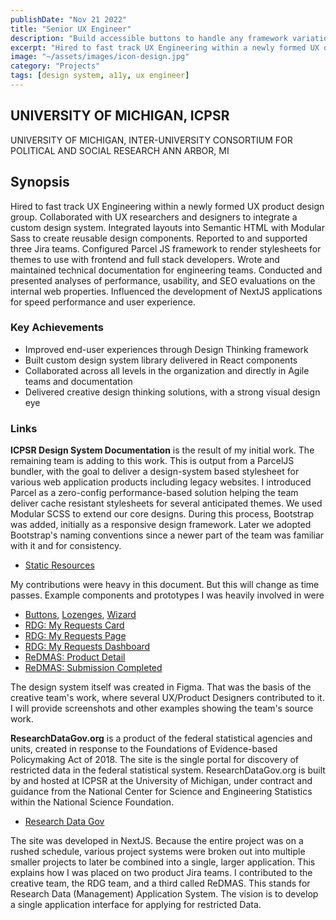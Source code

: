```yaml
---
publishDate: "Nov 21 2022"
title: "Senior UX Engineer"
description: "Build accessible buttons to handle any framework variation"
excerpt: "Hired to fast track UX Engineering within a newly formed UX design group. Integrated layouts into Semantic HTML with Modular Sass to create reusable design components."
image: "~/assets/images/icon-design.jpg"
category: "Projects"
tags: [design system, a11y, ux engineer]
---
```


## UNIVERSITY OF MICHIGAN, ICPSR

UNIVERSITY OF MICHIGAN,
INTER-UNIVERSITY CONSORTIUM FOR POLITICAL AND SOCIAL RESEARCH
ANN ARBOR, MI

## Synopsis

Hired to fast track UX Engineering within a newly formed UX product design group. Collaborated with UX researchers and designers to integrate a custom design system. Integrated layouts into Semantic HTML with Modular Sass to create reusable design components. Reported to and supported three Jira teams. Configured Parcel JS framework to render stylesheets for themes to use with frontend and full stack developers. Wrote and maintained technical documentation for engineering teams. Conducted and presented analyses of performance, usability, and SEO evaluations on the internal web properties. Influenced the development of NextJS applications for speed performance and user experience.

### Key Achievements

- Improved end-user experiences through Design Thinking framework
- Built custom design system library delivered in React components
- Collaborated across all levels in the organization and directly in Agile teams and documentation
- Delivered creative design thinking solutions, with a strong visual design eye

### Links

**ICPSR Design System Documentation** is the result of my initial work. The remaining team is adding to this work. This is output from a ParcelJS bundler, with the goal to deliver a design-system based stylesheet for various web application products including legacy websites. I introduced Parcel as a zero-config performance-based solution helping the team deliver cache resistant stylesheets for several anticipated themes. We used Modular SCSS to extend our core designs. During this process, Bootstrap was added, initially as a responsive design framework. Later we adopted Bootstrap's naming conventions since a newer part of the team was familiar with it and for consistency.

- [Static Resources](https://static.dev.icpsr.umich.edu/static/docs/index.html)

My contributions were heavy in this document. But this will change as time passes. Example components and prototypes I was heavily involved in were

- [Buttons](https://static.dev.icpsr.umich.edu/static/docs/components/buttons/), [Lozenges](https://static.dev.icpsr.umich.edu/static/docs/components/lozenges/), [Wizard](https://static.dev.icpsr.umich.edu/static/docs/components/wizard/)
- [RDG: My Requests Card](https://static.dev.icpsr.umich.edu/static/docs/mocks/rdg/rdg-cart-datafiles/)
- [RDG: My Requests Page](https://static.dev.icpsr.umich.edu/static/docs/mocks/rdg/rdg-cart-instructions/)
- [RDG: My Requests Dashboard](https://static.dev.icpsr.umich.edu/static/docs/mocks/rdg/rdg-cart-dashboard/)
- [ReDMAS: Product Detail](https://static.dev.icpsr.umich.edu/static/docs/mocks/rdg/product-detail/)
- [ReDMAS: Submission Completed](https://static.dev.icpsr.umich.edu/static/docs/mocks/rdg/redmas-complete/)

The design system itself was created in Figma. That was the basis of the creative team's work, where several UX/Product Designers contributed to it. I will provide screenshots and other examples showing the team's source work.

**ResearchDataGov.org** is a product of the federal statistical agencies and units, created in response to the Foundations of Evidence-based Policymaking Act of 2018. The site is the single portal for discovery of restricted data in the federal statistical system. ResearchDataGov.org is built by and hosted at ICPSR at the University of Michigan, under contract and guidance from the National Center for Science and Engineering Statistics within the National Science Foundation.

- [Research Data Gov](https://rdg-ui-rdg-uat.apps.cluster0.ocp.icpsr.umich.edu/)

The site was developed in NextJS. Because the entire project was on a rushed schedule, various project systems were broken out into multiple smaller projects to later be combined into a single, larger application. This explains how I was placed on two product Jira teams. I contributed to the creative team, the RDG team, and a third called ReDMAS. This stands for Research Data (Management) Application System. The vision is to develop a single application interface for applying for restricted Data.
